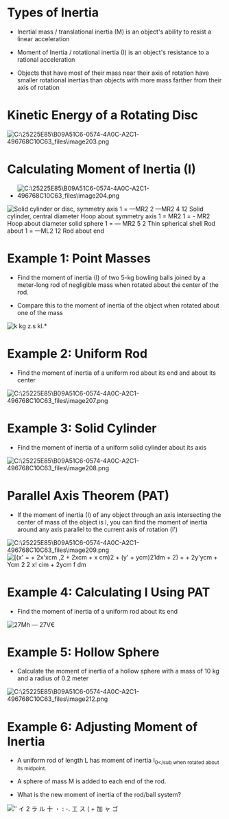 Types of Inertia
================

-   Inertial mass / translational inertia (M) is an object's ability to resist a linear acceleration

-   Moment of Inertia / rotational inertia (I) is an object's resistance to a rational acceleration

-   Objects that have most of their mass near their axis of rotation have smaller rotational inertias than objects with more mass farther from their axis of rotation

Kinetic Energy of a Rotating Disc
=================================

  <img src="./media/image203.png" alt="C:\25225E85\B09A51C6-0574-4A0C-A2C1-496768C10C63_files\image203.png"/>

Calculating Moment of Inertia (I)
=================================

-   <img src="./media/image204.png" alt="C:\25225E85\B09A51C6-0574-4A0C-A2C1-496768C10C63_files\image204.png"/>

  <img src="./media/image205.png" alt="Solid cylinder or disc, symmetry axis 1 = —MR2 2 —MR2 4 12 Solid cylinder, central diameter Hoop about symmetry axis 1 = MR2 1 = - MR2 Hoop about diameter solid sphere 1 = — MR2 5 2 Thin spherical shell Rod about 1 = —ML2 12 Rod about end "/>

Example 1: Point Masses
=======================

-   Find the moment of inertia (I) of two 5-kg bowling balls joined by a meter-long rod of negligible mass when rotated about the center of the rod.

-   Compare this to the moment of inertia of the object when rotated about one of the mass

  <img src="./media/image206.png" alt="k kg z.s kl.* "/>

Example 2: Uniform Rod
======================

-   Find the moment of inertia of a uniform rod about its end and about its center

  <img src="./media/image207.png" alt="C:\25225E85\B09A51C6-0574-4A0C-A2C1-496768C10C63_files\image207.png"/>

Example 3: Solid Cylinder
=========================

-   Find the moment of inertia of a uniform solid cylinder about its axis

  <img src="./media/image208.png" alt="C:\25225E85\B09A51C6-0574-4A0C-A2C1-496768C10C63_files\image208.png"/>

Parallel Axis Theorem (PAT)
===========================

-   If the moment of inertia (I) of any object through an axis intersecting the center of mass of the object is l, you can find the moment of inertia around any axis parallel to the current axis of rotation (l')

  <img src="./media/image209.png" alt="C:\25225E85\B09A51C6-0574-4A0C-A2C1-496768C10C63_files\image209.png"/>

  <img src="./media/image210.png" alt="[(x&#39; = + 2x&#39;xcm ,2 + 2xcm + x cm)2 + (y&#39; + ycm)21dm + 2) + + 2y&#39;ycm + Ycm 2 2 x! cim + 2ycm f dm "/>

Example 4: Calculating I Using PAT
==================================

-   Find the moment of inertia of a uniform rod about its end

  <img src="./media/image211.png" alt="27Mh — 27V€ "/>

Example 5: Hollow Sphere
========================

-   Calculate the moment of inertia of a hollow sphere with a mass of 10 kg and a radius of 0.2 meter

  <img src="./media/image212.png" alt="C:\25225E85\B09A51C6-0574-4A0C-A2C1-496768C10C63_files\image212.png"/>

Example 6: Adjusting Moment of Inertia
======================================

-   A uniform rod of length L has moment of inertia I<sub>0</sub  when rotated about its midpoint.

-   A sphere of mass M is added to each end of the rod.

-   What is the new moment of inertia of the rod/ball system?

  <img src="./media/image213.png" alt="″ イ 2 ラ ル 十 ・ : -. 工 ス ( + 加 ャ ゴ "/>
